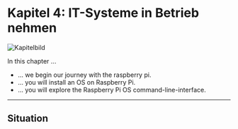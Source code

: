 # Kapitel 4: IT-Systeme in Betrieb nehmen

![Kapitelbild](bilder/kap_04_kapitelbild.jpg)

In this chapter ...

- ... we begin our journey with the raspberry pi.
- ... you will install an OS on Raspberry Pi.
- ... you will explore the Raspberry Pi OS command-line-interface.

---

## Situation

